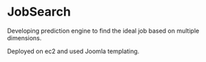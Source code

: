 JobSearch
=========

Developing prediction engine to find the ideal job based on multiple dimensions.

Deployed on ec2 and used Joomla templating.

